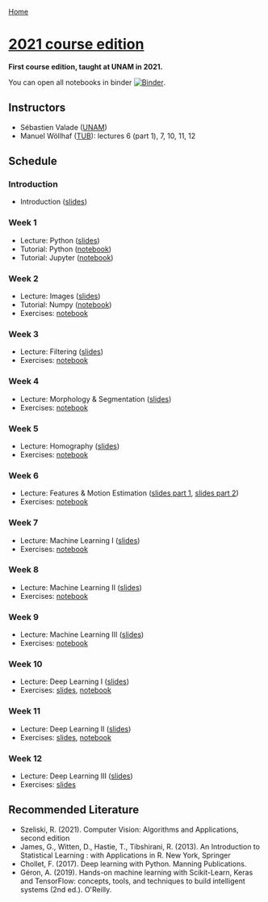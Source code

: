 [Home](../index.md)

# <u>2021 course edition</u>
**First course edition, taught at UNAM in 2021.** 

You can open all notebooks in binder [![Binder](https://mybinder.org/badge_logo.svg)](https://mybinder.org/v2/gh/svalade/cv4gs/HEAD).

## Instructors
* Sébastien Valade ([UNAM](https://svalade.github.io/))
* Manuel Wöllhaf ([TUB](https://www.tu.berlin/cv/ueber-uns/manuel-woellhaf)): lectures 6 (part 1), 7, 10, 11, 12
<!-- lectures Features, ML1, DL1, DL2, DL3  -->

## Schedule

### Introduction 
* Introduction ([slides](./lectures/CV4GS_00_introduction.pdf))
  
### Week 1
* Lecture: Python ([slides](./lectures/CV4GS_01_lecture.pdf))
* Tutorial: Python ([notebook](./exercises/01/CV4GS_01_python-tutorial.ipynb))
* Tutorial: Jupyter ([notebook](./exercises/01/CV4GS_01_jupyter-tutorial.ipynb))

### Week 2
* Lecture: Images ([slides](./lectures/CV4GS_02_lecture.pdf))
* Tutorial: Numpy ([notebook](./exercises/02/CV4GS_02_numpy-tutorial.ipynb))
* Exercises: [notebook](./exercises/02/CV4GS_02_exercises.ipynb)

### Week 3
* Lecture: Filtering ([slides](./lectures/CV4GS_03_lecture.pdf))
* Exercises: [notebook](./exercises/03/exercises.ipynb)

### Week 4
* Lecture: Morphology & Segmentation ([slides](./lectures/CV4GS_04_lecture.pdf))
* Exercises: [notebook](./exercises/04/exercises.ipynb)

### Week 5
* Lecture: Homography ([slides](./lectures/CV4GS_05_lecture.pdf))
* Exercises: [notebook](./exercises/05/exercises.ipynb)

### Week 6
* Lecture: Features & Motion Estimation ([slides part 1](./lectures/CV4GS_06_lecture_features.pdf), [slides part 2](./lectures/CV4GS_06_lecture_motion.pdf))
* Exercises: [notebook](./exercises/06/exercises.ipynb)

### Week 7
* Lecture: Machine Learning I ([slides](./lectures/CV4GS_07_lecture.pdf))
* Exercises: [notebook](./exercises/07/exercises.ipynb)

### Week 8
* Lecture: Machine Learning II ([slides](./lectures/CV4GS_08_lecture.pdf))
* Exercises: [notebook](./exercises/08/exercises.ipynb)

### Week 9
* Lecture: Machine Learning III ([slides](./lectures/CV4GS_09_lecture.pdf))
* Exercises: [notebook](./exercises/09/exercises.ipynb)

### Week 10
* Lecture: Deep Learning I ([slides](./lectures/CV4GS_10_lecture.pdf))
* Exercises: [slides](https://raw.githubusercontent.com/svalade/cv4gs/master/exercise/10/CV4GS_10_exercises-slides.pdf), [notebook](./exercises/10/exercises.ipynb)

### Week 11
* Lecture: Deep Learning II ([slides](./lectures/CV4GS_11_lecture.pdf))
* Exercises: [slides](https://raw.githubusercontent.com/svalade/cv4gs/master/exercise/11/CV4GS_11_exercises-slides.pdf), [notebook](./exercises/11/exercises.ipynb)

### Week 12
* Lecture: Deep Learning III ([slides](./lectures/CV4GS_12_lecture.pdf))
* Exercises: [slides](./exercises/12/CV4GS_12_exercises-slides.pdf)

## Recommended Literature
* Szeliski, R. (2021). Computer Vision: Algorithms and Applications, second edition
* James, G., Witten, D., Hastie, T., Tibshirani, R. (2013). An Introduction to Statistical Learning : with Applications in R. New York, Springer
* Chollet, F. (2017). Deep learning with Python. Manning Publications.
* Géron, A. (2019). Hands-on machine learning with Scikit-Learn, Keras and TensorFlow: concepts, tools, and techniques to build intelligent systems (2nd ed.). O'Reilly.
